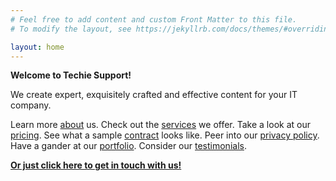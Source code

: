 ```yaml
---
# Feel free to add content and custom Front Matter to this file.
# To modify the layout, see https://jekyllrb.com/docs/themes/#overriding-theme-defaults

layout: home
---
```


**Welcome to Techie Support!**

We create expert, exquisitely crafted and effective content for your IT company.

Learn more [about](/about) us.  Check out the [services](/services) we offer.  Take a look at our [pricing](/pricing).  See what a sample [contract](/contract) looks like.  Peer into our [privacy policy](/privacy-policy).  Have a gander at our [portfolio](/portfolio).  Consider our [testimonials](/testimonials).

**<a href="mailto:help@techiesupport.co">Or just click here to get in touch with us!</a>**